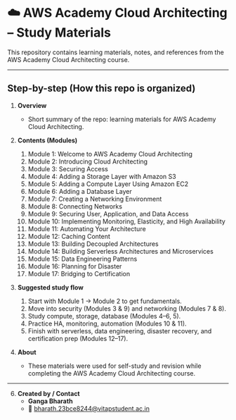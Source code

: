 # ☁️ AWS Academy Cloud Architecting – Study Materials

This repository contains learning materials, notes, and references from the AWS Academy Cloud Architecting course.

---

## Step-by-step (How this repo is organized)

1. **Overview**  
   - Short summary of the repo: learning materials for AWS Academy Cloud Architecting.

2. **Contents (Modules)**  
   1. Module 1: Welcome to AWS Academy Cloud Architecting  
   2. Module 2: Introducing Cloud Architecting  
   3. Module 3: Securing Access  
   4. Module 4: Adding a Storage Layer with Amazon S3  
   5. Module 5: Adding a Compute Layer Using Amazon EC2  
   6. Module 6: Adding a Database Layer  
   7. Module 7: Creating a Networking Environment  
   8. Module 8: Connecting Networks  
   9. Module 9: Securing User, Application, and Data Access  
   10. Module 10: Implementing Monitoring, Elasticity, and High Availability  
   11. Module 11: Automating Your Architecture  
   12. Module 12: Caching Content  
   13. Module 13: Building Decoupled Architectures  
   14. Module 14: Building Serverless Architectures and Microservices  
   15. Module 15: Data Engineering Patterns  
   16. Module 16: Planning for Disaster  
   17. Module 17: Bridging to Certification


4. **Suggested study flow**  
   1. Start with Module 1 → Module 2 to get fundamentals.  
   2. Move into security (Modules 3 & 9) and networking (Modules 7 & 8).  
   3. Study compute, storage, database (Modules 4–6, 5).  
   4. Practice HA, monitoring, automation (Modules 10 & 11).  
   5. Finish with serverless, data engineering, disaster recovery, and certification prep (Modules 12–17).

5. **About**  
   - These materials were used for self-study and revision while completing the AWS Academy Cloud Architecting course.
---

6. **Created by / Contact**  
   - **Ganga Bharath**  
   - 📧 bharath.23bce8244@vitapstudent.ac.in



